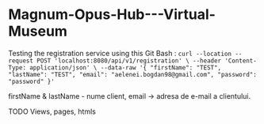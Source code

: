 # Magnum-Opus-Hub---Virtual-Museum

Testing the registration service using this Git Bash : 
`curl --location --request POST 'localhost:8080/api/v1/registration' \
--header 'Content-Type: application/json' \
--data-raw '{
    "firstName": "TEST",
    "lastName": "TEST",
    "email": "aelenei.bogdan98@gmail.com",
    "password": "password"
}'`

firstName & lastName - nume client, email -> adresa de e-mail a clientului.


TODO Views, pages, htmls
